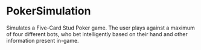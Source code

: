 # PokerSimulation
Simulates a Five-Card Stud Poker game.  The user plays against a maximum of four different bots, who bet intelligently based on their hand and other information present in-game.
